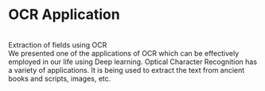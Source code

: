 # OCR Application
<br>
Extraction of fields using OCR
<br>
 We presented one of the applications of OCR which can be effectively employed in our life using  Deep learning. Optical Character Recognition has a variety of applications. It is being used to extract the text from ancient books and scripts, images, etc. 
